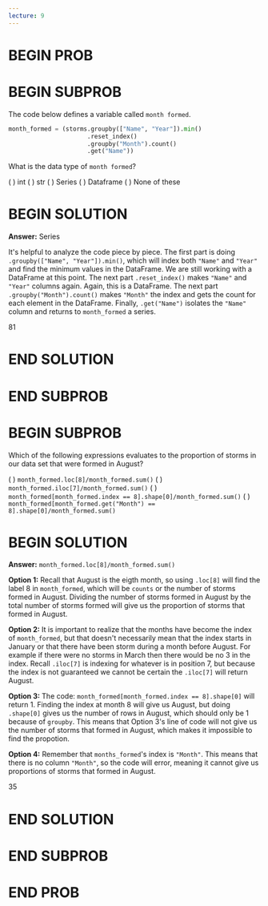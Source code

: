 ```yaml
---
lecture: 9
---
```


# BEGIN PROB

# BEGIN SUBPROB

The code below defines a variable called `month formed`.

```py
month_formed = (storms.groupby(["Name", "Year"]).min()
                      .reset_index()
                      .groupby("Month").count()
                      .get("Name"))
```

What is the data type of `month formed`?

( ) int
( ) str
( ) Series
( ) Dataframe
( ) None of these


# BEGIN SOLUTION

**Answer:** Series 

It's helpful to analyze the code piece by piece. The first part is doing `.groupby(["Name", "Year"]).min()`, which will index both `"Name"` and `"Year"` and find the minimum values in the DataFrame. We are still working with a DataFrame at this point. The next part `.reset_index()` makes `"Name"` and `"Year"` columns again. Again, this is a DataFrame. The next part `.groupby("Month").count()` makes `"Month"` the index and gets the count for each element in the DataFrame. Finally, `.get("Name")` isolates the `"Name"` column and returns to `month_formed` a series.

<average>81</average>

# END SOLUTION

# END SUBPROB




# BEGIN SUBPROB
Which of the following expressions evaluates to the proportion of storms in our data
set that were formed in August?

( ) `month_formed.loc[8]/month_formed.sum()`
( ) `month_formed.iloc[7]/month_formed.sum()`
( ) `month_formed[month_formed.index == 8].shape[0]/month_formed.sum()`
( ) `month_formed[month_formed.get("Month") == 8].shape[0]/month_formed.sum()`


# BEGIN SOLUTION

**Answer:** `month_formed.loc[8]/month_formed.sum()`

**Option 1:** Recall that August is the eigth month, so using `.loc[8]` will find the label 8 in `month_formed`, which will be `counts` or the number of storms formed in August. Dividing the number of storms formed in August by the total number of storms formed will give us the proportion of storms that formed in August.

**Option 2:** It is important to realize that the months have become the index of `month_formed`, but that doesn't necessarily mean that the index starts in January or that there have been storm during a month before August. For example if there were no storms in March then there would be no 3 in the index. Recall `.iloc[7]` is indexing for whatever is in position 7, but because the index is not guaranteed we cannot be certain the `.iloc[7]` will return August.

**Option 3:** The code: `month_formed[month_formed.index == 8].shape[0]` will return 1. Finding the index at month 8 will give us August, but doing `.shape[0]` gives us the number of rows in August, which should only be 1 because of `groupby`. This means that Option 3's line of code will not give us the number of storms that formed in August, which makes it impossible to find the propotion.

**Option 4:** Remember that `months_formed`'s index is `"Month"`. This means that there is no column `"Month"`, so the code will error, meaning it cannot give us proportions of storms that formed in August.

<average>35</average>

# END SOLUTION

# END SUBPROB
# END PROB